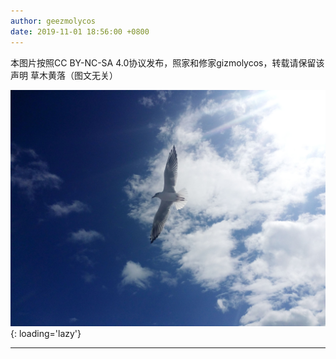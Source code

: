```yaml
---
author: geezmolycos
date: 2019-11-01 18:56:00 +0800
---
```


本图片按照CC BY-NC-SA 4.0协议发布，照家和修家gizmolycos，转载请保留该声明 草木黄落（图文无关）

![](/assets/images/qq-zone/2019-11-01-bird.jpg){: loading='lazy'}

---
